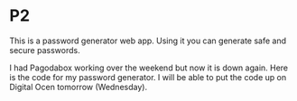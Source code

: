 P2
==
This is a password generator web app. Using it you can generate safe and secure passwords. 

I had Pagodabox working over the weekend but now it is down again. Here is the code for my password generator. I will be able to put the code up on Digital Ocen tomorrow (Wednesday).

